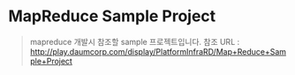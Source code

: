 # MapReduce Sample Project

>mapreduce 개발시 참조할 sample 프로젝트입니다.
참조 URL : http://play.daumcorp.com/display/PlatformInfraRD/Map+Reduce+Sample+Project
